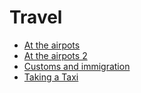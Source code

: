# Travel
* [At the airpots](./At_the_airpots.md)
* [At the airpots 2](./At_the_airpots_2.md)
* [Customs and immigration](./Customs_and_immigrantion.md)
* [Taking a Taxi](./Taking_a_Taxi.md)